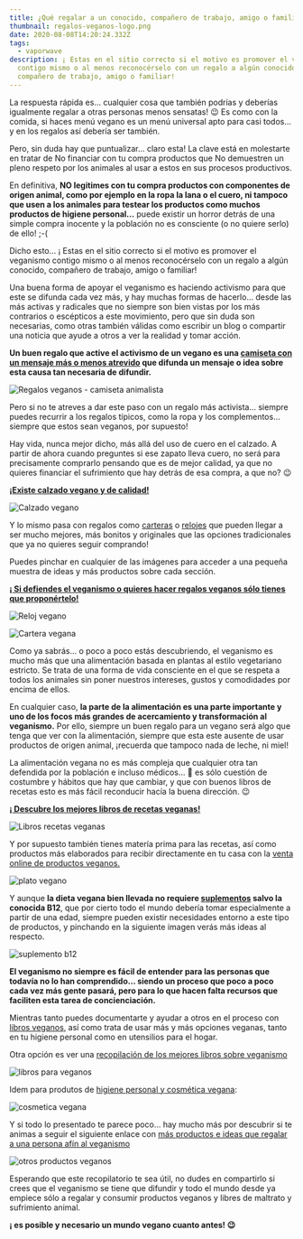 ```yaml
---
title: ¿Qué regalar a un conocido, compañero de trabajo, amigo o familiar Vegano?
thumbnail: regalos-veganos-logo.png
date: 2020-08-08T14:20:24.332Z
tags:
  - vaporwave
description: ¡ Estas en el sitio correcto si el motivo es promover el veganismo
  contigo mismo o al menos reconocérselo con un regalo a algún conocido,
  compañero de trabajo, amigo o familiar!
---
```

La respuesta rápida es… cualquier cosa que también podrías y deberías igualmente regalar a otras personas menos sensatas! 😉 Es como con la comida, si haces menú vegano es un menú universal apto para casi todos… y en los regalos así debería ser también.

Pero, sin duda hay que puntualizar… claro esta! La clave está en molestarte en tratar de No financiar con tu compra productos que No demuestren un pleno respeto por los animales al usar a estos en sus procesos productivos.

En definitiva, **NO legitimes con tu compra productos con componentes de origen animal, como por ejemplo en la ropa la lana o el cuero, ni tampoco que usen a los animales para testear los productos como muchos productos de higiene personal…** puede existir un horror detrás de una simple compra inocente y la población no es consciente (o no quiere serlo) de ello! ;-(

Dicho esto… ¡ Estas en el sitio correcto si el motivo es promover el veganismo contigo mismo o al menos reconocérselo con un regalo a algún conocido, compañero de trabajo, amigo o familiar!

Una buena forma de apoyar el veganismo es haciendo activismo para que este se difunda cada vez más, y hay muchas formas de hacerlo… desde las más activas y radicales que no siempre son bien vistas por los más contrarios o escépticos a este movimiento, pero que sin duda son necesarias, como otras también válidas como escribir un blog o compartir una noticia que ayude a otros a ver la realidad y tomar acción.

**Un buen regalo que active el activismo de un vegano es una [camiseta con un mensaje más o menos atrevido](https://regalosveganos.com/camisetas-veganas/) que difunda un mensaje o idea sobre esta causa tan necesaria de difundir.**

![Regalos veganos - camiseta animalista](regalos-veganos-camisetas-animalistas.png "Regalos veganos - camiseta animalista")

Pero si no te atreves a dar este paso con un regalo más activista… siempre puedes recurrir a los regalos típicos, como la ropa y los complementos… siempre que estos sean veganos, por supuesto!

Hay vida, nunca mejor dicho, más allá del uso de cuero en el calzado. A partir de ahora cuando preguntes si ese zapato lleva cuero, no será para precisamente comprarlo pensando que es de mejor calidad, ya que no quieres financiar el sufrimiento que hay detrás de esa compra, a que no? 😉

**[¡Existe calzado vegano y de calidad!](https://regalosveganos.com/calzado-vegano/)**

![Calzado vegano](calzado-vegano.png "Calzado vegano")

Y lo mismo pasa con regalos como [carteras](https://regalosveganos.com/carteras-veganas/) o [relojes](https://regalosveganos.com/relojes-veganos/) que pueden llegar a ser mucho mejores, más bonitos y originales que las opciones tradicionales que ya no quieres seguir comprando!

Puedes pinchar en cualquier de las imágenes para acceder a una pequeña muestra de ideas y más productos sobre cada sección.

**[¡ Si defiendes el veganismo o quieres hacer regalos veganos sólo tienes que proponértelo!](https://regalosveganos.com/)**

![Reloj vegano](regalos-veganos-relojes-zoom.jpg "Reloj Vegano")

![Cartera vegana](cartera-vegana-abierta.png "Cartera vegana")

Como ya sabrás… o poco a poco estás descubriendo, el veganismo es mucho más que una alimentación basada en plantas al estilo vegetariano estricto. Se trata de una forma de vida consciente en el que se respeta a todos los animales sin poner nuestros intereses, gustos y comodidades por encima de ellos.

En cualquier caso, **la parte de la alimentación es una parte importante y uno de los focos más grandes de acercamiento y transformación al veganismo.** Por ello, siempre un buen regalo para un vegano será algo que tenga que ver con la alimentación, siempre que esta este ausente de usar productos de origen animal, ¡recuerda que tampoco nada de leche, ni miel!

La alimentación vegana no es más compleja que cualquier otra tan defendida por la población e incluso médicos… 🙁 es sólo cuestión de costumbre y hábitos que hay que cambiar, y que con buenos libros de recetas esto es más fácil reconducir hacía la buena dirección. 😉

**[¡ Descubre los mejores libros de recetas veganas!](https://regalosveganos.com/libros-recetas-veganas/)**

![Libros recetas veganas](libros-recetas-veganas.png "Libros recetas veganas")

Y por supuesto también tienes matería prima para las recetas, así como productos más elaborados para recibir directamente en tu casa con la [venta online de productos veganos.](https://regalosveganos.com/comida-vegana-online/)

![plato vegano](regalos-veganos-recetas.jpg "Plato vegano")

Y aunque **la dieta vegana bien llevada no requiere [suplementos](https://regalosveganos.com/suplementos-veganos/) salvo la conocida B12**, que por cierto todo el mundo debería tomar especialmente a partir de una edad, siempre pueden existir necesidades entorno a este tipo de productos, y pinchando en la siguiente imagen verás más ideas al respecto.

![suplemento b12](suplemento-b12.png "suplemento b12")

**El veganismo no siempre es fácil de entender para las personas que todavía no lo han comprendido… siendo un proceso que poco a poco cada vez más gente pasará, pero para lo que hacen falta recursos que faciliten esta tarea de concienciación.**

Mientras tanto puedes documentarte y ayudar a otros en el proceso con [libros veganos](https://regalosveganos.com/libros-para-veganos/), así como trata de usar más y más opciones veganas, tanto en tu higiene personal como en utensilios para el hogar.

Otra opción es ver una [recopilación de los mejores libros sobre veganismo](https://regalosveganos.com/libros-para-veganos/)

![libros para veganos](libros-para-veganos.png "libros para veganos")

Idem para produtos de [higiene personal y cosmética vegana](https://regalosveganos.com/cosmetica-vegana/):



![cosmetica vegana](cosmetica-vegana.png "cosmetica vegana")

Y si todo lo presentado te parece poco… hay mucho más por descubrir si te animas a seguir el siguiente enlace con [más productos e ideas que regalar a una persona afín al veganismo](https://regalosveganos.com/productos-veganos/)

![otros productos veganos](otros-productos-veganos.png "otros productos veganos")

Esperando que este recopilatorio te sea útil, no dudes en compartirlo si crees que el veganismo se tiene que difundir y todo el mundo desde ya empiece sólo a regalar y consumir productos veganos y libres de maltrato y sufrimiento animal.

**¡ es posible y necesario un mundo vegano cuanto antes! 😉**